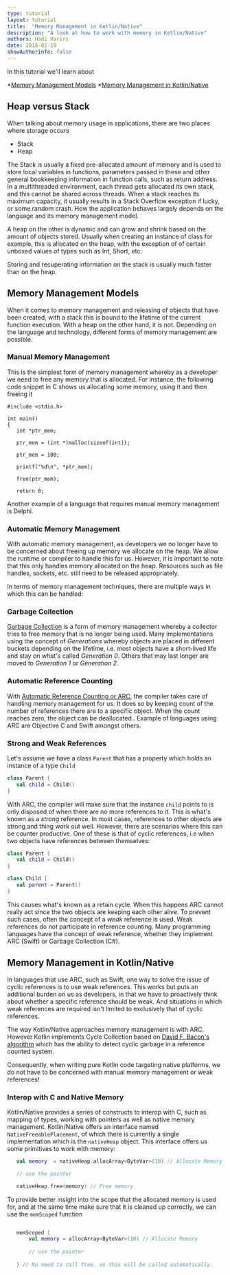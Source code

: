 ```yaml
---
type: tutorial
layout: tutorial
title:  "Memory Management in Kotlin/Native"
description: "A look at how to work with memory in Kotlin/Native"
authors: Hadi Hariri 
date: 2018-02-19
showAuthorInfo: false
---
```




In this tutorial we'll learn about

*[Memory Management Models](#memory-management-models)
*[Memory Management in Kotlin/Native](#memory-management-in-kotlin/native)


## Heap versus Stack

When talking about memory usage in applications, there are two places where storage occurs

* Stack
* Heap

The Stack is usually a fixed pre-allocated amount of memory and is used to store local variables in functions, parameters passed in these and other general bookkeeping information in function calls, such as return address.
In a multithreaded environment, each thread gets allocated its own stack, and this cannot be shared across threads. When a stack reaches its maximum capacity, it usually results in a Stack Overflow exception if lucky, or some random crash. How the application behaves largely depends on the language and its memory management model.

A heap on the other is dynamic and can grow and shrink based on the amount of objects stored. Usually when creating an instance of class for example, this is allocated on the heap, with the exception of of certain unboxed values of types such as Int, Short, etc.

Storing and recuperating information on the stack is usually much faster than on the heap.

## Memory Management Models

When it comes to memory management and releasing of objects that have been created, with a stack this is bound to the lifetime of the current function execution. With a heap on the other hand, it is not. Depending on the language and technology, different forms of memory management are possible.

### Manual Memory Management

This is the simplest form of memory management whereby as a developer we need to free any memory that is allocated. For instance, the following code snippet in C shows us allocating some
memory, using it and then freeing it


```
#include <stdio.h>

int main()
{
   int *ptr_mem;
  
   ptr_mem = (int *)malloc(sizeof(int));
  
   ptr_mem = 100;
  
   printf("%d\n", *ptr_mem);
  
   free(ptr_mem);
  
   return 0;
```

Another example of a language that requires manual memory management is Delphi.

### Automatic Memory Management

With automatic memory management, as developers we no longer have to be concerned about freeing up memory we allocate on the heap. We allow the runtime or compiler to handle this for us. However, it is important to note that this
only handles memory allocated on the heap. Resources such as file handles, sockets, etc. still need to be released appropriately.

In terms of memory management techniques, there are multiple ways in which this can be handled:

### Garbage Collection

[Garbage Collection](https://en.wikipedia.org/wiki/Garbage_collection_(computer_science)) is a form of memory management whereby a collector tries to free memory that is no longer being used. Many implementations using the concept of
*Generations* whereby objects are placed in different buckets depending on the lifetime, i.e. most objects have a short-lived life and stay on what's called *Generation 0*. Others that may last longer
are moved to *Generation 1* or *Generation 2*.

### Automatic Reference Counting

With [Automatic Reference Counting or ARC](https://en.wikipedia.org/wiki/Automatic_Reference_Counting), the compiler takes care of handling memory management for us. It does so by keeping count of the number of references there are to a specific object. When the count reaches zero, the object can be deallocated..
Example of languages using ARC are Objective C and Swift amongst others.

### Strong and Weak References

Let's assume we have a class `Parent` that has a property which holds an instance of a type `Child`


```kotlin
class Parent {
   val child = Child()
}
```

With ARC, the compiler will make sure that the instance `child` points to is only disposed of when there are no more references to it. This is what's known as a *strong* reference. In most cases, references to other objects are strong and thing work out well. However, there are scenarios where
this can be counter productive. One of these is that of cyclic references, i.e when two objects have references between themselves:

```kotlin
class Parent {
   val child = Child()
}

class Child {
   val parent = Parent()
}
```

This causes what's known as a retain cycle. When this happens ARC cannot really act since the two objects are keeping each other alive. To prevent such cases, often the concept of a *weak* reference is used. Weak references do not participate in reference counting. Many programming languages have the
concept of weak reference, whether they implement ARC (Swift) or Garbage Collection (C#).


## Memory Management in Kotlin/Native

In languages that use ARC, such as Swift, one way to solve the issue of cyclic references is to use weak references. This works but puts an additional burden on us as developers, in that we have to
proactively think about whether a specific reference should be weak. And situations in which weak references are required isn't limited to exclusively that of cyclic references.

The way Kotlin/Native approaches memory management is with ARC. However Kotlin implements Cycle Collection based on [David F. Bacon's algorithm](https://researcher.watson.ibm.com/researcher/files/us-bacon/Bacon03Pure.pdf) which
has the ability to detect cyclic garbage in a reference counted system.

Consequently, when writing pure Kotlin code targeting native platforms, we do not have to be concerned with manual memory management or weak references!

### Interop with C and Native Memory

Kotlin/Native provides a series of constructs to interop with C, such as mapping of types, working with pointers as well as native memory management. Kotlin/Native offers an interface named
`NativeFreeablePlacement`, of which there is currently a single implementation which is the `nativeHeap` object. This interface offers us some primitives to work with memory:


```kotlin
   val memory  = nativeHeap.allocArray<ByteVar>(10) // Allocate Memory

   // use the pointer

   nativeHeap.free(memory) // Free memory
```

To provide better insight into the scope that the allocated memory is used for, and at the same time make sure that it is cleaned up correctly, we can use the `memScoped` function

```kotlin

   memScoped {
       val memory = allocArray<ByteVar>(10) // Allocate Memory
   
       // use the pointer
   
   } // No need to call free, as this will be called automatically.

```
